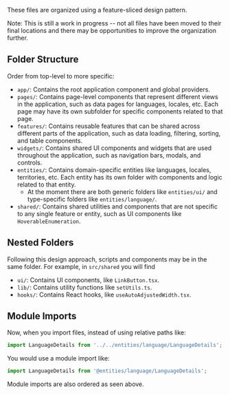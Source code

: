 These files are organized using a feature-sliced design pattern.

Note: This is still a work in progress -- not all files have been moved to their final locations and there may be opportunities to improve the organization further.

## Folder Structure

Order from top-level to more specific:
- `app/`: Contains the root application component and global providers.
- `pages/`: Contains page-level components that represent different views in the application, such as data pages for languages, locales, etc. Each page may have its own subfolder for specific components related to that page.
- `features/`: Contains reusable features that can be shared across different parts of the application, such as data loading, filtering, sorting, and table components.
- `widgets/`: Contains shared UI components and widgets that are used throughout the application, such as navigation bars, modals, and controls.
- `entities/`: Contains domain-specific entities like languages, locales, territories, etc. Each entity has its own folder with components and logic related to that entity.
  - At the moment there are both generic folders like `entities/ui/` and type-specific folders like `entities/language/`.
- `shared/`: Contains shared utilities and components that are not specific to any single feature or entity, such as UI components like `HoverableEnumeration`.

## Nested Folders

Following this design approach, scripts and components may be in the same folder. For example, in `src/shared` you will find
- `ui/`: Contains UI components, like `LinkButton.tsx`.
- `lib/`: Contains utility functions like `setUtils.ts`.
- `hooks/`: Contains React hooks, like `useAutoAdjustedWidth.tsx`.

## Module Imports

Now, when you import files, instead of using relative paths like:
```typescript
import LanguageDetails from '../../entities/language/LanguageDetails';
```
You would use a module import like:
```typescript
import LanguageDetails from '@entities/language/LanguageDetails';
```

Module imports are also ordered as seen above.